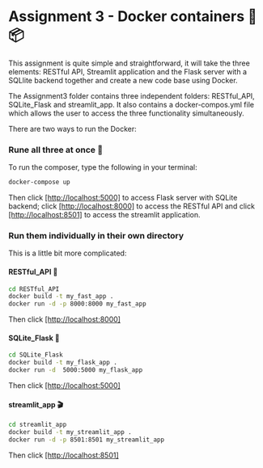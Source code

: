 # Assignment 3 - Docker containers 🐳📦

This assignment is quite simple and straightforward, it will take the three elements: RESTful API, Streamlit application
and the Flask server with a SQLlite backend together and create a new code base using Docker. 

The Assignment3 folder contains three independent folders: RESTful_API, SQLite_Flask and streamlit_app. It also contains a docker-compos.yml
file which allows the user to access the three functionality simultaneously. 

There are two ways to run the Docker:
### Rune all three at once 🚀

To run the composer, type the following in your terminal:
```bash
docker-compose up
```
Then click [[http://localhost:5000]]([http://localhost:5000]) to access Flask server with SQLite backend; click [[http://localhost:8000]]([http://localhost:5000])
to access the RESTful API and click [[http://localhost:8501]]([http://localhost:8501]) to access the streamlit application. 

### Run them individually in their own directory

This is a little bit more complicated:

#### RESTful_API 🔗
```bash
cd RESTful_API
docker build -t my_fast_app .
docker run -d -p 8000:8000 my_fast_app
```
Then click [[http://localhost:8000]]([http://localhost:8000])

#### SQLite_Flask 🔑
```bash
cd SQLite_Flask
docker build -t my_flask_app . 
docker run -d  5000:5000 my_flask_app    
```
Then click [[http://localhost:5000]]([http://localhost:5000])

#### streamlit_app 🎬
```bash
cd streamlit_app
docker build -t my_streamlit_app .  
docker run -d -p 8501:8501 my_streamlit_app   
```
Then click [[http://localhost:8501]]([http://localhost:8501])